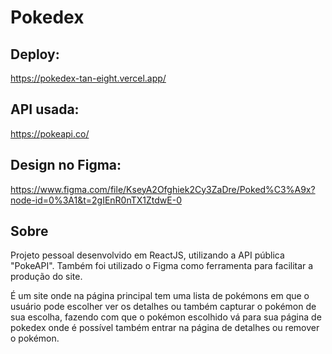 # Pokedex

## Deploy:
https://pokedex-tan-eight.vercel.app/

## API usada:
https://pokeapi.co/

## Design no Figma:
https://www.figma.com/file/KseyA2Ofghiek2Cy3ZaDre/Poked%C3%A9x?node-id=0%3A1&t=2gIEnR0nTX1ZtdwE-0

## Sobre
Projeto pessoal desenvolvido em ReactJS, utilizando a API pública "PokeAPI". Também foi utilizado o Figma como ferramenta para facilitar a produção do site.

É um site onde na página principal tem uma lista de pokémons em que o usuário pode escolher ver os detalhes ou também capturar o pokémon de sua escolha, fazendo com que o pokémon escolhido vá para sua página de pokedex onde é possível também entrar na página de detalhes ou remover o pokémon.
